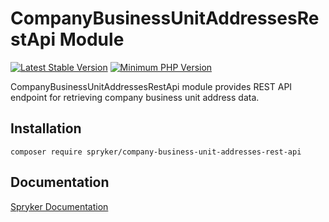 # CompanyBusinessUnitAddressesRestApi Module
[![Latest Stable Version](https://poser.pugx.org/spryker/company-business-unit-addresses-rest-api/v/stable.svg)](https://packagist.org/packages/spryker/company-business-unit-addresses-rest-api)
[![Minimum PHP Version](https://img.shields.io/badge/php-%3E%3D%207.4-8892BF.svg)](https://php.net/)

CompanyBusinessUnitAddressesRestApi module provides REST API endpoint for retrieving company business unit address data.

## Installation

```
composer require spryker/company-business-unit-addresses-rest-api
```

## Documentation

[Spryker Documentation](https://docs.spryker.com)
